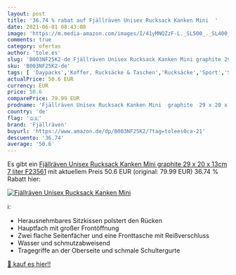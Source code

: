 ```yaml
---
layout: post
title: '36.74 % rabat auf Fjällräven Unisex Rucksack Kanken Mini  '
date: 2021-06-01 08:43:08
image: 'https://m.media-amazon.com/images/I/41yMNQZzF-L._SL500_._SL400_.jpg'
comments: true
category: ofertas
author: 'tole.es'
slug: 'B003NF25K2-de Fjällräven Unisex Rucksack Kanken Mini graphite 29 x 20 x...'
sku: 'B003NF25K2-de'
tags: [ 'Daypacks','Koffer, Rucksäcke & Taschen','Rucksäcke','Sport','Sport & Freizeit','fjällräven', ]
actualPrice: 50.6 EUR
currency: EUR
price: 50.6
comparePrice: 79.99 EUR
prodname: 'Fjällräven Unisex Rucksack Kanken Mini  graphite  29 x 20 x 13cm  7 liter  F23561'
country: 'de'
flag: '🇩🇪'
brand: 'Fjällräven'
buyurl: 'https://www.amazon.de/dp/B003NF25K2/?tag=tolees0ca-21'
descuento: '36.74'
average: '50.6'
---
```


Es gibt ein [Fjällräven Unisex Rucksack Kanken Mini  graphite  29 x 20 x 13cm  7 liter  F23561](https://www.amazon.de/dp/B003NF25K2/?tag=tolees0ca-21) mit aktuellem Preis 50.6 EUR (original: 79.99 EUR) 36.74 % Rabatt hier:

[![Fjällräven Unisex Rucksack Kanken Mini  ](https://m.media-amazon.com/images/I/41yMNQZzF-L._SL500_._SL400_.jpg)](https://www.amazon.de/dp/B003NF25K2/?tag=tolees0ca-21)

ℹ️:

- Herausnehmbares Sitzkissen polstert den Rücken
- Hauptfach mit großer Frontöffnung
- Zwei flache Seitenfächer und eine Fronttasche mit Reißverschluss
- Wasser und schmutzabweisend
- Tragegriffe an der Oberseite und schmale Schultergurte

[🛒 kauf es hier!!](https://www.amazon.de/dp/B003NF25K2/?tag=tolees0ca-21)
